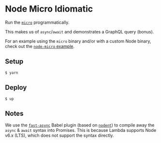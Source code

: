 # Node Micro Idiomatic

Run the [`micro`](https://github.com/zeit/micro) programmatically.

This makes us of `async`/`await` and demonstrates a GraphQL query (bonus).

For an example using the `micro` binary and/or with a custom Node binary, check out the [`node-micro` example](https://github.com/apex/up-examples/blob/master/oss/node-micro).

## Setup

```
$ yarn
```

## Deploy

```
$ up
```

## Notes

We use the [`fast-async`](https://github.com/MatAtBread/fast-async) Babel plugin (based on [`nodent`](https://github.com/MatAtBread/nodent)) to compile away the `async` & `await` syntax into Promises. This is because Lambda supports Node v6.x (LTS), which does not support the syntax directly.
